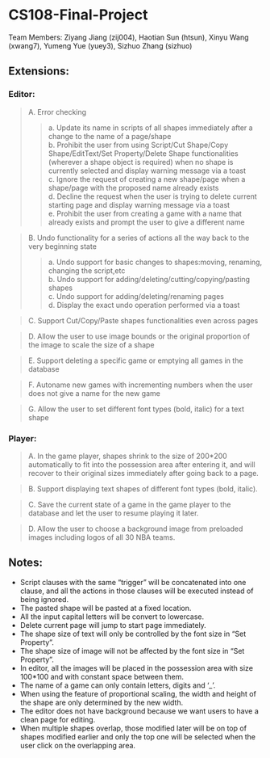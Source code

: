 # CS108-Final-Project
Team Members: 
Ziyang Jiang (zij004), Haotian Sun (htsun), Xinyu Wang (xwang7), Yumeng Yue (yuey3), Sizhuo Zhang (sizhuo)

## Extensions:

###	Editor:<br/>

>A.	Error checking<br/>
>>a.	Update its name in scripts of all shapes immediately after a change to the name of a page/shape<br/>
>>b.	Prohibit the user from using Script/Cut Shape/Copy Shape/EditText/Set Property/Delete Shape functionalities (wherever a shape     object is required) when no shape is currently selected and display warning message via a toast<br/>
>>c.	Ignore the request of creating a new shape/page when a shape/page with the proposed name already exists<br/>
>>d.	Decline the request when the user is trying to delete current starting page and display warning message via a toast<br/>
>>e.	Prohibit the user from creating a game with a name that already exists and prompt the user to give a different name<br/>

>B.	Undo functionality for a series of actions all the way back to the very beginning state<br/>
>>a.	Undo support for basic changes to shapes:moving, renaming, changing the script,etc<br/>
>>b.	Undo support for adding/deleting/cutting/copying/pasting shapes<br/>
>>c.	Undo support for adding/deleting/renaming pages<br/>
>>d.	Display the exact undo operation performed via a toast<br/>

>C.	Support Cut/Copy/Paste shapes functionalities even across pages<br/>

>D.	Allow the user to use image bounds or the original proportion of the image to scale the size of a shape<br/>

>E.	Support deleting a specific game or emptying all games in the database<br/>

>F.	Autoname new games with incrementing numbers when the user does not give a name for the new game<br/>

>G.	Allow the user to set different font types (bold, italic) for a text shape<br/>

### Player: <br/>

>A.	In the game player, shapes shrink to the size of 200*200 automatically to fit into the possession area after entering it, and will recover to their original sizes immediately after going back to a page. <br/>

>B.	Support displaying text shapes of different font types (bold, italic). <br/>

>C.	Save the current state of a game in the game player to the database and let the user to resume playing it later. <br/>

>D.	Allow the user to choose a background image from preloaded images including logos of all 30 NBA teams. <br/>

## Notes: <br/>

* Script clauses with the same “trigger” will be concatenated into one clause, and all the actions in those clauses will be executed instead of being ignored.<br/>
* The pasted shape will be pasted at a fixed location.<br/>
* All the input capital letters will be convert to lowercase.<br/>
* Delete current page will jump to start page immediately.<br/>
* The shape size of text will only be controlled by the font size in “Set Property”.<br/>
* The shape size of image will not be affected by the font size in “Set Property”.<br/>
* In editor, all the images will be placed in the possession area with size 100*100 and with constant space between them.<br/>
* The name of a game can only contain letters, digits and ‘_’.<br/>
* When using the feature of proportional scaling, the width and height of the shape are only determined by the new width.<br/>
* The editor does not have background because we want users to have a clean page for editing.<br/>
* When multiple shapes overlap, those modified later will be on top of shapes modified earlier and only the top one will be selected when the user click on the overlapping area.<br/>

